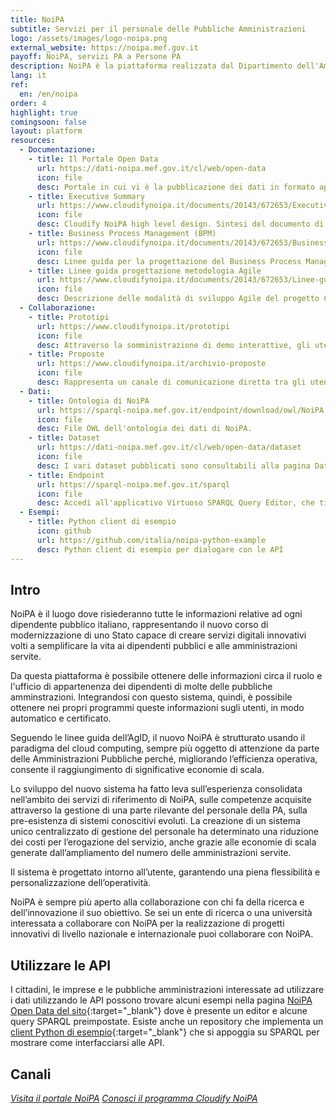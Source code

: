 ```yaml
---
title: NoiPA
subtitle: Servizi per il personale delle Pubbliche Amministrazioni
logo: /assets/images/logo-noipa.png
external_website: https://noipa.mef.gov.it
payoff: NoiPA, servizi PA a Persone PA
description: NoiPA è la piattaforma realizzata dal Dipartimento dell'Amministrazione Generale del personale e dei servizi (DAG) del Ministero dell'Economia e delle Finanze (MEF) per la gestione del personale della PA. Il sistema lavora ogni giorno per essere al fianco delle Pubbliche Amministrazioni, seguendo passo dopo passo tutti gli aspetti legati alla gestione del personale.
lang: it
ref:
  en: /en/noipa
order: 4
highlight: true
comingsoon: false
layout: platform
resources:
  - Documentazione:
    - title: Il Portale Open Data
      url: https://dati-noipa.mef.gov.it/cl/web/open-data
      icon: file
      desc: Portale in cui vi è la pubblicazione dei dati in formato aperto, fruibili e riutilizzabili da tutti gli sviluppatori che ne abbiano interesse.
    - title: Executive Summary
      url: https://www.cloudifynoipa.it/documents/20143/672653/Executive-Summary---Cloudify-NoiPA-HL-Design/3f7324a5-d8da-00be-abc5-84bc7bfd405a?version=1.0
      icon: file
      desc: Cloudify NoiPA high level design. Sintesi del documento di progettazione di alto livello del programma di trasformazione digitale "Cloudify NoiPA".
    - title: Business Process Management (BPM)
      url: https://www.cloudifynoipa.it/documents/20143/672653/Business-Process-Management-(BPM)/29137b74-d05a-842e-178f-b6b54eaf54e8?version=1.0
      icon: file
      desc: Linee guida per la progettazione del Business Process Management (BPM). Descrizione dei servizi e definizione degli strumenti di configurazione e personalizzazione dei processi di business.
    - title: Linee guida progettazione metodologia Agile
      url: https://www.cloudifynoipa.it/documents/20143/672653/Linee-guida-progettazione-metodologia-Agile/ecd4f47e-582d-9ed2-c5f3-c189bb760c5f?version=1.0
      icon: file
      desc: Descrizione delle modalità di sviluppo Agile del progetto Cloudify NoiPA.
  - Collaborazione:
    - title: Prototipi
      url: https://www.cloudifynoipa.it/prototipi
      icon: file
      desc: Attraverso la somministrazione di demo interattive, gli utenti potranno valutare prodotti e servizi digitali, sia pre che post rilascio in produzione, favorendo anche la dissemination di nuovi servizi. Inoltre potranno essere coinvolti campioni selezionati di utenti per le fasi di usability testing, in ottica di co-creation della nuova piattaforma.
    - title: Proposte
      url: https://www.cloudifynoipa.it/archivio-proposte
      icon: file
      desc: Rappresenta un canale di comunicazione diretta tra gli utenti finali del servizio e l’Amministrazione, che consente l’inserimento sulla parte pubblica del portale, di proposte su tematiche legate ai servizi offerti da NoiPA o su nuovi requisiti espressi, creando un ponte digitale tra tutti i livelli coinvolti.
  - Dati:
    - title: Ontologia di NoiPA
      url: https://sparql-noipa.mef.gov.it/endpoint/download/owl/NoiPA.owl
      icon: file
      desc: File OWL dell'ontologia dei dati di NoiPA.
    - title: Dataset
      url: https://dati-noipa.mef.gov.it/cl/web/open-data/dataset
      icon: file
      desc: I vari dataset pubblicati sono consultabili alla pagina Dataset.
    - title: Endpoint
      url: https://sparql-noipa.mef.gov.it/sparql
      icon: file
      desc: Accedi all'applicativo Virtuoso SPARQL Query Editor, che ti permetterà di interrogare i Linked Open Data NOIPA e di scaricare i dati richiesti.
  - Esempi:
    - title: Python client di esempio
      icon: github
      url: https://github.com/italia/noipa-python-example
      desc: Python client di esempio per dialogare con le API
---
```


## Intro
NoiPA è il luogo dove risiederanno tutte le informazioni relative ad ogni dipendente pubblico italiano,
rappresentando il nuovo corso di modernizzazione di uno Stato capace di creare servizi digitali innovativi volti a
semplificare la vita ai dipendenti pubblici e alle amministrazioni servite.

Da questa piattaforma è possibile ottenere delle informazioni circa il ruolo e l'ufficio di appartenenza dei
dipendenti di molte delle pubbliche amminstrazioni. Integrandosi con questo sistema, quindi, è possibile ottenere
nei propri programmi queste informazioni sugli utenti, in modo automatico e certificato.

Seguendo le linee guida dell’AgID, il nuovo NoiPA è strutturato usando il paradigma del cloud computing, sempre più
oggetto di attenzione da parte delle Amministrazioni Pubbliche perché, migliorando l’efficienza operativa, consente il
raggiungimento di significative economie di scala.

Lo sviluppo del nuovo sistema ha fatto leva sull’esperienza consolidata nell’ambito dei servizi di riferimento di NoiPA, sulle
competenze acquisite attraverso la gestione di una parte rilevante del personale della PA, sulla pre-esistenza di sistemi
conoscitivi evoluti. La creazione di un sistema unico centralizzato di gestione del personale ha determinato una riduzione dei costi per
l’erogazione del servizio, anche grazie alle economie di scala generate dall’ampliamento del numero delle amministrazioni
servite.

Il sistema è progettato intorno all’utente, garantendo una piena flessibilità e personalizzazione dell’operatività.

NoiPA è sempre più aperto alla collaborazione con chi fa della ricerca e dell’innovazione il suo obiettivo.
Se sei un ente di ricerca o una università interessata a collaborare con NoiPA per la realizzazione di progetti innovativi
di livello nazionale e internazionale puoi collaborare con NoiPA.


## Utilizzare le API

I cittadini, le imprese e le pubbliche amministrazioni interessate ad utilizzare i dati utilizzando le API possono trovare alcuni esempi nella pagina [NoiPA Open Data del sito](https://sparql-noipa.mef.gov.it/sparql){:target="_blank"} dove è presente un editor e alcune query SPARQL preimpostate. Esiste anche un repository che implementa un [client Python di esempio](https://github.com/italia/noipa-python-example){:target="_blank"} che si appoggia su SPARQL per mostrare come interfacciarsi alle API.

## Canali

<a class="btn btn-primary" href="https://noipa.mef.gov.it/" target="_blank"><i class="it-pa" />Visita il portale NoiPA</a>
<a class="btn btn-primary" href="https://www.cloudifynoipa.it" target="_blank"><i class="it-code-circle" />Conosci il programma Cloudify NoiPA</a>

